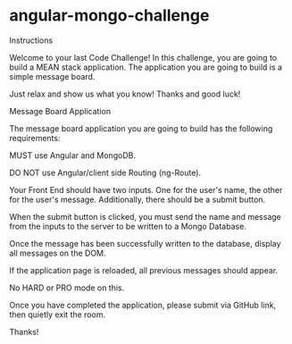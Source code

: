 # angular-mongo-challenge
Instructions

Welcome to your last Code Challenge! In this challenge, you are going to build a MEAN stack application. The application you are going to build is a simple message board.

Just relax and show us what you know! Thanks and good luck!

Message Board Application

The message board application you are going to build has the following requirements:

MUST use Angular and MongoDB.

DO NOT use Angular/client side Routing (ng-Route).

Your Front End should have two inputs. One for the user's name, the other for the user's message. Additionally, there should be a submit button.

When the submit button is clicked, you must send the name and message from the inputs to the server to be written to a Mongo Database.

Once the message has been successfully written to the database, display all messages on the DOM.

If the application page is reloaded, all previous messages should appear.

No HARD or PRO mode on this.

Once you have completed the application, please submit via GitHub link, then quietly exit the room.

Thanks!
